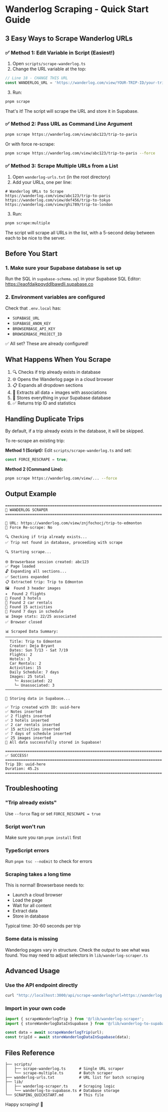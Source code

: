 # Wanderlog Scraping - Quick Start Guide

## 3 Easy Ways to Scrape Wanderlog URLs

### ✅ Method 1: Edit Variable in Script (Easiest!)

1. Open `scripts/scrape-wanderlog.ts`
2. Change the URL variable at the top:

```typescript
// Line 18 - CHANGE THIS URL
const WANDERLOG_URL = 'https://wanderlog.com/view/YOUR-TRIP-ID/your-trip-name';
```

3. Run:
```bash
pnpm scrape
```

That's it! The script will scrape the URL and store it in Supabase.

### ✅ Method 2: Pass URL as Command Line Argument

```bash
pnpm scrape https://wanderlog.com/view/abc123/trip-to-paris
```

Or with force re-scrape:
```bash
pnpm scrape https://wanderlog.com/view/abc123/trip-to-paris --force
```

### ✅ Method 3: Scrape Multiple URLs from a List

1. Open `wanderlog-urls.txt` (in the root directory)
2. Add your URLs, one per line:

```text
# Wanderlog URLs to Scrape
https://wanderlog.com/view/abc123/trip-to-paris
https://wanderlog.com/view/def456/trip-to-tokyo
https://wanderlog.com/view/ghi789/trip-to-london
```

3. Run:
```bash
pnpm scrape:multiple
```

The script will scrape all URLs in the list, with a 5-second delay between each to be nice to the server.

## Before You Start

### 1. Make sure your Supabase database is set up

Run the SQL in `supabase-schema.sql` in your Supabase SQL Editor:
https://eaofdajkpqyddlbawdli.supabase.co

### 2. Environment variables are configured

Check that `.env.local` has:
- `SUPABASE_URL`
- `SUPABASE_ANON_KEY`
- `BROWSERBASE_API_KEY`
- `BROWSERBASE_PROJECT_ID`

✅ All set? These are already configured!

## What Happens When You Scrape

1. 🔍 Checks if trip already exists in database
2. 🌐 Opens the Wanderlog page in a cloud browser
3. 📋 Expands all dropdown sections
4. 📸 Extracts all data + images with associations
5. 💾 Stores everything in your Supabase database
6. ✅ Returns trip ID and statistics

## Handling Duplicate Trips

By default, if a trip already exists in the database, it will be skipped.

To re-scrape an existing trip:

**Method 1 (Script):**
Edit `scripts/scrape-wanderlog.ts` and set:
```typescript
const FORCE_RESCRAPE = true;
```

**Method 2 (Command Line):**
```bash
pnpm scrape https://wanderlog.com/view/... --force
```

## Output Example

```
======================================================================
🚀 WANDERLOG SCRAPER
======================================================================

📍 URL: https://wanderlog.com/view/znjfochocj/trip-to-edmonton
🔄 Force Re-scrape: No

🔍 Checking if trip already exists...
✅ Trip not found in database, proceeding with scrape

🔍 Starting scrape...

🌐 Browserbase session created: abc123
✅ Page loaded
🔓 Expanding all sections...
✅ Sections expanded
📋 Extracted trip: Trip to Edmonton
🖼️  Found 3 header images
✈️  Found 2 flights
🏨 Found 3 hotels
🚗 Found 2 car rentals
🎯 Found 15 activities
📅 Found 7 days in schedule
📊 Image stats: 22/25 associated
✅ Browser closed

📊 Scraped Data Summary:
──────────────────────────────────────────────────────────────────────
  Title: Trip to Edmonton
  Creator: Deja Bryant
  Dates: Sun 7/13 - Sat 7/19
  Flights: 2
  Hotels: 3
  Car Rentals: 2
  Activities: 15
  Daily Schedule: 7 days
  Images: 25 total
    └─ Associated: 22
    └─ Unassociated: 3
──────────────────────────────────────────────────────────────────────

💾 Storing data in Supabase...

✅ Trip created with ID: uuid-here
✅ Notes inserted
✅ 2 flights inserted
✅ 3 hotels inserted
✅ 2 car rentals inserted
✅ 15 activities inserted
✅ 7 days of schedule inserted
✅ 25 images inserted
🎉 All data successfully stored in Supabase!

======================================================================
✅ SUCCESS!
======================================================================
Trip ID: uuid-here
Duration: 45.2s
======================================================================
```

## Troubleshooting

### "Trip already exists"
Use `--force` flag or set `FORCE_RESCRAPE = true`

### Script won't run
Make sure you ran `pnpm install` first

### TypeScript errors
Run `pnpm tsc --noEmit` to check for errors

### Scraping takes a long time
This is normal! Browserbase needs to:
- Launch a cloud browser
- Load the page
- Wait for all content
- Extract data
- Store in database

Typical time: 30-60 seconds per trip

### Some data is missing
Wanderlog pages vary in structure. Check the output to see what was found.
You may need to adjust selectors in `lib/wanderlog-scraper.ts`

## Advanced Usage

### Use the API endpoint directly

```bash
curl "http://localhost:3000/api/scrape-wanderlog?url=https://wanderlog.com/view/..."
```

### Import in your own code

```typescript
import { scrapeWanderlogTrip } from '@/lib/wanderlog-scraper';
import { storeWanderlogDataInSupabase } from '@/lib/wanderlog-to-supabase';

const data = await scrapeWanderlogTrip(url);
const tripId = await storeWanderlogDataInSupabase(data);
```

## Files Reference

```
├── scripts/
│   ├── scrape-wanderlog.ts      # Single URL scraper
│   └── scrape-multiple.ts       # Batch scraper
├── wanderlog-urls.txt           # URL list for batch scraping
├── lib/
│   ├── wanderlog-scraper.ts     # Scraping logic
│   └── wanderlog-to-supabase.ts # Database storage
└── SCRAPING_QUICKSTART.md       # This file
```

Happy scraping! 🚀
